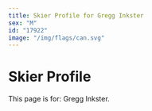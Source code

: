 ```yaml
---
title: Skier Profile for Gregg Inkster
sex: "M"
id: "17922"
image: "/img/flags/can.svg" 
---
```


# Skier Profile

This page is for: Gregg Inkster.
    
